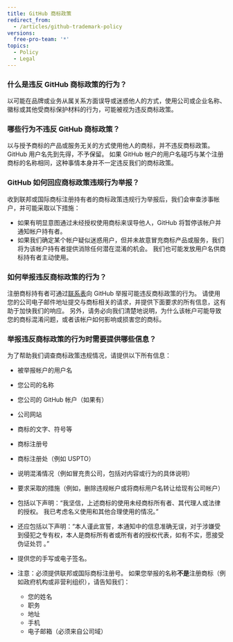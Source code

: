 ```yaml
---
title: GitHub 商标政策
redirect_from:
  - /articles/github-trademark-policy
versions:
  free-pro-team: '*'
topics:
  - Policy
  - Legal
---
```


### 什么是违反 GitHub 商标政策的行为？

以可能在品牌或业务从属关系方面误导或迷惑他人的方式，使用公司或企业名称、徽标或其他受商标保护材料的行为，可能被视为违反商标政策。

### 哪些行为不违反 GitHub 商标政策？

以与授予商标的产品或服务无关的方式使用他人的商标，并不违反商标政策。 GitHub 用户名先到先得，不予保留。 如果 GitHub 帐户的用户名碰巧与某个注册商标的名称相同，这种事情本身并不一定违反我们的商标政策。

### GitHub 如何回应商标政策违规行为举报？

收到联邦或国际商标注册持有者的商标政策违规行为举报后，我们会审查涉事帐户，并可能采取以下措施：

* 如果有明显意图通过未经授权使用商标来误导他人，GitHub 将暂停该帐户并通知帐户持有者。
* 如果我们确定某个帐户疑似迷惑用户，但并未故意冒充商标产品或服务，我们将为该帐户持有者提供消除任何潜在混淆的机会。 我们也可能发放用户名供商标持有者主动使用。

### 如何举报违反商标政策的行为？

注册商标持有者可通过[联系表](https://support.github.com/contact?tags=docs-trademark)向 GitHub 举报可能违反商标政策的行为。 请使用您的公司电子邮件地址提交与商标相关的请求，并提供下面要求的所有信息，这有助于加快我们的响应。 另外，请务必向我们清楚地说明，为什么该帐户可能导致您的商标混淆问题，或者该帐户如何影响或损害您的商标。

### 举报违反商标政策的行为时需要提供哪些信息？

为了帮助我们调查商标政策违规情况，请提供以下所有信息：

* 被举报帐户的用户名
* 您公司的名称
* 您公司的 GitHub 帐户（如果有）
* 公司网站
* 商标的文字、符号等
* 商标注册号
* 商标注册处（例如 USPTO）
* 说明混淆情况（例如冒充贵公司，包括对内容或行为的具体说明）
* 要求采取的措施（例如，删除违规帐户或将商标用户名转让给现有公司帐户）
* 包括以下声明：“我坚信，上述商标的使用未经商标所有者、其代理人或法律的授权。 我已考虑名义使用和其他合理使用的情况。”
* 还应包括以下声明：“本人谨此宣誓，本通知中的信息准确无误，对于涉嫌受到侵犯之专有权，本人是商标所有者或所有者的授权代表，如有不实，愿接受伪证处罚 。”
* 提供您的手写或电子签名。

* 注意：必须提供联邦或国际商标注册号。 如果您举报的名称**不是**注册商标（例如政府机构或非营利组织），请告知我们：
    * 您的姓名
    * 职务
    * 地址
    * 手机
    * 电子邮箱（必须来自公司域）
